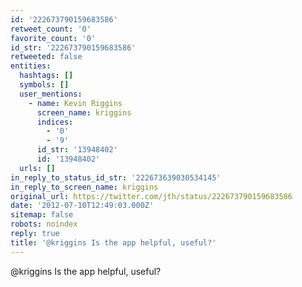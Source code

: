 ```yaml
---
id: '222673790159683586'
retweet_count: '0'
favorite_count: '0'
id_str: '222673790159683586'
retweeted: false
entities:
  hashtags: []
  symbols: []
  user_mentions:
    - name: Kevin Riggins
      screen_name: kriggins
      indices:
        - '0'
        - '9'
      id_str: '13948402'
      id: '13948402'
  urls: []
in_reply_to_status_id_str: '222673639030534145'
in_reply_to_screen_name: kriggins
original_url: https://twitter.com/jth/status/222673790159683586
date: '2012-07-10T12:49:03.000Z'
sitemap: false
robots: noindex
reply: true
title: '@kriggins Is the app helpful, useful?'
---
```


@kriggins Is the app helpful, useful?